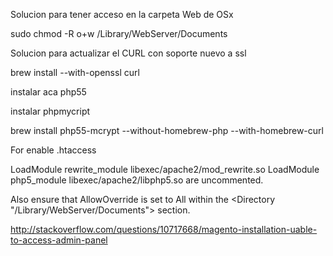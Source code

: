 Solucion para tener acceso en la carpeta Web de OSx

sudo chmod -R o+w /Library/WebServer/Documents

Solucion para actualizar el CURL con soporte nuevo a ssl

brew install --with-openssl curl

instalar aca php55

instalar phpmycript

brew install php55-mcrypt --without-homebrew-php --with-homebrew-curl


For enable .htaccess

LoadModule rewrite_module libexec/apache2/mod_rewrite.so
LoadModule php5_module        libexec/apache2/libphp5.so
are uncommented.

Also ensure that AllowOverride is set to All within the <Directory "/Library/WebServer/Documents"> section.
	
	
http://stackoverflow.com/questions/10717668/magento-installation-uable-to-access-admin-panel
